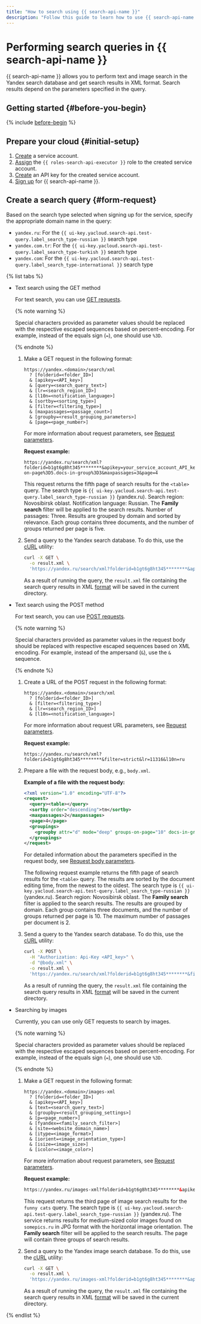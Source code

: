 ```yaml
---
title: "How to search using {{ search-api-name }}"
description: "Follow this guide to learn how to use {{ search-api-name }} to send search queries and get search results in XML format."
---
```


# Performing search queries in {{ search-api-name }}

{{ search-api-name }} allows you to perform text and image search in the Yandex search database and get search results in XML format. Search results depend on the parameters specified in the query.

## Getting started {#before-you-begin}

{% include [before-begin](../../_tutorials/_tutorials_includes/before-you-begin.md) %}

## Prepare your cloud {#initial-setup}

1. [Create](../../iam/operations/sa/create.md) a service account.
1. [Assign](../../iam/operations/sa/assign-role-for-sa.md#binding-role-resource) the `{{ roles-search-api-executor }}` role to the created service account.
1. [Create](../../iam/operations/api-key/create.md) an API key for the created service account.
1. [Sign up](./registration.md) for {{ search-api-name }}.

## Create a search query {#form-request}

Based on the search type selected when signing up for the service, specify the appropriate domain name in the query:
* `yandex.ru`: For the `{{ ui-key.yacloud.search-api.test-query.label_search_type-russian }}` search type
* `yandex.com.tr`: For the `{{ ui-key.yacloud.search-api.test-query.label_search_type-turkish }}` search type
* `yandex.com`: For the `{{ ui-key.yacloud.search-api.test-query.label_search_type-international }}` search type

{% list tabs %}

- Text search using the GET method

   For text search, you can use [GET requests](../concepts/get-request.md).

   {% note warning %}

   Special characters provided as parameter values should be replaced with the respective escaped sequences based on percent-encoding. For example, instead of the equals sign (`=`), one should use `%3D`.

   {% endnote %}

   1. Make a GET request in the following format:

      ```httpget
      https://yandex.<domain>/search/xml
        ? [folderid=<folder_ID>]
        & [apikey=<API_key>]
        & [query=<search_query_text>]
        & [lr=<search_region_ID>]
        & [l10n=<notification_language>]
        & [sortby=<sorting_type>]
        & [filter=<filtering_type>]
        & [maxpassages=<passage_count>]
        & [groupby=<result_grouping_parameters>]
        & [page=<page_number>]
      ```

      For more information about request parameters, see [Request parameters](../concepts/get-request.md#parameters).

      **Request example:**

      ```httpget
      https://yandex.ru/search/xml?folderid=b1gt6g8ht345********&apikey=your_service_account_API_key********&query=%3Ctable%3E&lr=11316&l10n=ru&sortby=rlv&filter=strict&groupby=attr%3Dd.mode%3Ddeep.groups-on-page%3D5.docs-in-group%3D3&maxpassages=3&page=4
      ```

      This request returns the fifth page of search results for the `<table>` query. The search type is `{{ ui-key.yacloud.search-api.test-query.label_search_type-russian }}` (yandex.ru). Search region: Novosibirsk oblast. Notification language: Russian. The **Family search** filter will be applied to the search results. Number of passages: Three. Results are grouped by domain and sorted by relevance. Each group contains three documents, and the number of groups returned per page is five.

   1. Send a query to the Yandex search database. To do this, use the [cURL](https://curl.haxx.se) utility:

      ```bash
      curl -X GET \
        -o result.xml \
        'https://yandex.ru/search/xml?folderid=b1gt6g8ht345********&apikey=your_service_account_API_key********&query=%3Ctable%3E&lr=11316&l10n=ru&sortby=rlv&filter=strict&groupby=attr%3Dd.mode%3Ddeep.groups-on-page%3D5.docs-in-group%3D3&maxpassages=3&page=4'
      ```

      As a result of running the query, the `result.xml` file containing the search query results in XML [format](../concepts/response.md) will be saved in the current directory.

- Text search using the POST method

   For text search, you can use [POST requests](../concepts/post-request.md).

   {% note warning %}

   Special characters provided as parameter values in the request body should be replaced with respective escaped sequences based on XML encoding. For example, instead of the ampersand (`&`), use the `&` sequence.

   {% endnote %}

   1. Create a URL of the POST request in the following format:

      ```httpget
      https://yandex.<domain>/search/xml
        ? [folderid=<folder_ID>]
        & [filter=<filtering_type>]
        & [lr=<search_region_ID>]
        & [l10n=<notification_language>]
      ```

      For more information about request URL parameters, see [Request parameters](../concepts/post-request.md#parameters).

      **Request example:**

      ```httppost
      https://yandex.ru/search/xml?folderid=b1gt6g8ht345********&filter=strict&lr=11316&l10n=ru
      ```

   1. Prepare a file with the request body, e.g., `body.xml`.

      **Example of a file with the request body:**

      ```xml
      <?xml version="1.0" encoding="UTF-8"?>
      <request>
        <query><table></query>
        <sortby order="descending">tm</sortby>
        <maxpassages>2</maxpassages>
        <page>4</page>
        <groupings>
          <groupby attr="d" mode="deep" groups-on-page="10" docs-in-group="3" />
        </groupings>
      </request>
      ```

      For detailed information about the parameters specified in the request body, see [Request body parameters](../concepts/post-request.md#post-body-parameters).

      The following request example returns the fifth page of search results for the `<table>` query. The results are sorted by the document editing time, from the newest to the oldest. The search type is `{{ ui-key.yacloud.search-api.test-query.label_search_type-russian }}` (yandex.ru). Search region: Novosibirsk oblast. The **Family search** filter is applied to the search results. The results are grouped by domain. Each group contains three documents, and the number of groups returned per page is 10. The maximum number of passages per document is 2.

   1. Send a query to the Yandex search database. To do this, use the [cURL](https://curl.haxx.se) utility:

      ```bash
      curl -X POST \
        -H "Authorization: Api-Key <API_key>" \
        -d "@body.xml" \
        -o result.xml \
        'https://yandex.ru/search/xml?folderid=b1gt6g8ht345********&filter=strict&lr=11316&l10n=ru'
      ```

      As a result of running the query, the `result.xml` file containing the search query results in XML [format](../concepts/response.md) will be saved in the current directory.

- Searching by images

   Currently, you can use only GET requests to search by images.

   {% note warning %}

   Special characters provided as parameter values should be replaced with the respective escaped sequences based on percent-encoding. For example, instead of the equals sign (`=`), one should use `%3D`.

   {% endnote %}

   1. Make a GET request in the following format:

      ```
      https://yandex.<domain>/images-xml
        ? [folderid=<folder_ID>]
        & [apikey=<API_key>]
        & [text=<search_query_text>]
        & [groupby=<result_grouping_settings>]
        & [p=<page_number>]
        & [fyandex=<family_search_filter>]
        & [site=<website_domain_name>]
        & [itype=<image_format>]
        & [iorient=<image_orientation_type>]
        & [isize=<image_size>]
        & [icolor=<image_color>]
      ```

      For more information about request parameters, see [Request parameters](../concepts/pic-search.md#parameters).

      **Request example:**

      ```html
      https://yandex.ru/images-xml?folderid=b1gt6g8ht345********&apikey=your_service_account_API_key********&text=funny+cats&groupby=attr=ii.groups-on-page=3&p=2&fyandex=1&site=somepics.ru&itype=jpg&iorient=horizontal&isize=medium&icolor=color
      ```

      This request returns the third page of image search results for the `funny cats` query. The search type is `{{ ui-key.yacloud.search-api.test-query.label_search_type-russian }}` (yandex.ru). The service returns results for medium-sized color images found on `somepics.ru` in JPG format with the horizontal image orientation. The **Family search** filter will be applied to the search results. The page will contain three groups of search results.

   1. Send a query to the Yandex image search database. To do this, use the [cURL](https://curl.haxx.se) utility:

      ```bash
      curl -X GET \
        -o result.xml \
        'https://yandex.ru/images-xml?folderid=b1gt6g8ht345********&apikey=your_service_account_API_key********&text=funny+cats&groupby=attr=ii.groups-on-page=3&p=2&fyandex=1&site=somepics.ru&itype=jpg&iorient=horizontal&isize=medium&icolor=color'
      ```

      As a result of running the query, the `result.xml` file containing the search query results in XML [format](../concepts/pic-response.md) will be saved in the current directory.

{% endlist %}